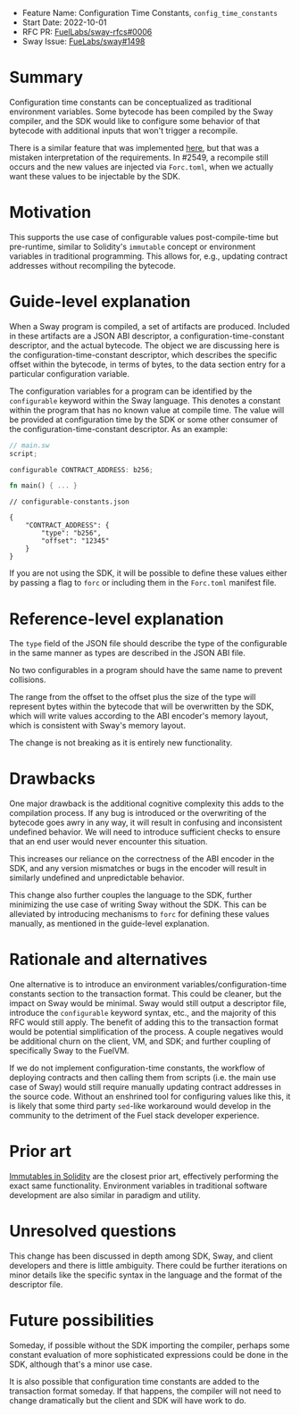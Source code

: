 - Feature Name: Configuration Time Constants, `config_time_constants`
- Start Date: 2022-10-01
- RFC PR: [FuelLabs/sway-rfcs#0006](https://github.com/FuelLabs/sway-rfcs/pull/19)
- Sway Issue: [FueLabs/sway#1498](https://github.com/FuelLabs/sway/issues/1498)

# Summary

[summary]: #summary

Configuration time constants can be conceptualized as traditional environment variables. Some bytecode has been compiled by the Sway compiler, and the SDK would like to configure some behavior of that bytecode with additional inputs that won't trigger a recompile.

There is a similar feature that was implemented [here](https://github.com/FuelLabs/sway/pull/2549), but that was a mistaken interpretation of the requirements. In #2549, a recompile still occurs and the new values are injected via `Forc.toml`, when we actually want these values to be injectable by the SDK.

# Motivation

[motivation]: #motivation

This supports the use case of configurable values post-compile-time but pre-runtime, similar to Solidity's `immutable` concept or environment variables in traditional programming. This allows for, e.g., updating contract addresses without recompiling the bytecode.

# Guide-level explanation

[guide-level-explanation]: #guide-level-explanation

When a Sway program is compiled, a set of artifacts are produced. Included in these artifacts are a JSON ABI descriptor, a configuration-time-constant descriptor, and the actual bytecode. The object we are discussing here is the configuration-time-constant descriptor, which describes the specific offset within the bytecode, in terms of bytes, to the data section entry for a particular configuration variable.

The configuration variables for a program can be identified by the `configurable` keyword within the Sway language. This denotes a constant within the program that has no known value at compile time. The value will be provided at configuration time by the SDK or some other consumer of the configuration-time-constant descriptor. As an example:

```rust
// main.sw
script;

configurable CONTRACT_ADDRESS: b256;

fn main() { ... }
```
```
// configurable-constants.json

{
    "CONTRACT_ADDRESS": {
        "type": "b256",
        "offset": "12345"
    }
}
```

If you are not using the SDK, it will be possible to define these values either by passing a flag to `forc` or including them in the `Forc.toml` manifest file.


# Reference-level explanation

[reference-level-explanation]: #reference-level-explanation

The `type` field of the JSON file should describe the type of the configurable in the same manner as types are described in the JSON ABI file.

No two configurables in a program should have the same name to prevent collisions.

The range from the offset to the offset plus the size of the type will represent bytes within the bytecode that will be overwritten by the SDK, which will write values according to the ABI encoder's memory layout, which is consistent with Sway's memory layout.

The change is not breaking as it is entirely new functionality.

# Drawbacks

[drawbacks]: #drawbacks

One major drawback is the additional cognitive complexity this adds to the compilation process. If any bug is introduced or the overwriting of the bytecode goes awry in any way, it will result in confusing and inconsistent undefined behavior. We will need to introduce sufficient checks to ensure that an end user would never encounter this situation.

This increases our reliance on the correctness of the ABI encoder in the SDK, and any version mismatches or bugs in the encoder will result in similarly undefined and unpredictable behavior.

This change also further couples the language to the SDK, further minimizing the use case of writing Sway without the SDK. This can be alleviated by introducing mechanisms to `forc` for defining these values manually, as mentioned in the guide-level explanation.

# Rationale and alternatives

[rationale-and-alternatives]: #rationale-and-alternatives

One alternative is to introduce an environment variables/configuration-time constants section to the transaction format. This could be cleaner, but the impact on Sway would be minimal. Sway would still output a descriptor file, introduce the `configurable` keyword syntax, etc., and the majority of this RFC would still apply. The benefit of adding this to the transaction format would be potential simplification of the process. A couple negatives would be additional churn on the client, VM, and SDK; and further coupling of specifically Sway to the FuelVM.

If we do not implement configuration-time constants, the workflow of deploying contracts and then calling them from scripts (i.e. the main use case of Sway) would still require manually updating contract addresses in the source code. Without an enshrined tool for configuring values like this, it is likely that some third party `sed`-like workaround would develop in the community to the detriment of the Fuel stack developer experience.


# Prior art

[prior-art]: #prior-art

[Immutables in Solidity](https://docs.soliditylang.org/en/v0.6.5/contracts.html) are the closest prior art, effectively performing the exact same functionality. Environment variables in traditional software development are also similar in paradigm and utility.

# Unresolved questions

[unresolved-questions]: #unresolved-questions

This change has been discussed in depth among SDK, Sway, and client developers and there is little ambiguity. There could be further iterations on minor details like the specific syntax in the language and the format of the descriptor file.

# Future possibilities

[future-possibilities]: #future-possibilities

Someday, if possible without the SDK importing the compiler, perhaps some constant evaluation of more sophisticated expressions could be done in the SDK, although that's a minor use case. 

It is also possible that configuration time constants are added to the transaction format someday. If that happens, the compiler will not need to change dramatically but the client and SDK will have work to do.
